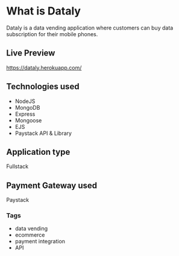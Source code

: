 # What is Dataly

Dataly is a data vending application where customers can buy data subscription for their mobile phones. 

## Live Preview
https://dataly.herokuapp.com/

## Technologies used 
- NodeJS 
- MongoDB 
- Express 
- Mongoose 
- EJS 
- Paystack API & Library 
## Application type 
Fullstack

## Payment Gateway used 
Paystack 

### Tags 
- data vending  
- ecommerce 
- payment integration 
- API
